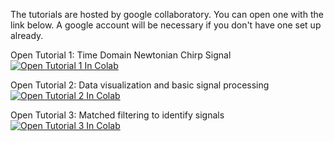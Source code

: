 The tutorials are hosted by google collaboratory. 
You can open one with the link below.
A google account will be necessary if you don't have one set up already.

Open Tutorial 1: Time Domain Newtonian Chirp Signal
[![Open Tutorial 1 In Colab](https://colab.research.google.com/assets/colab-badge.svg)]()

Open Tutorial 2: Data visualization and basic signal processing
[![Open Tutorial 2 In Colab](https://colab.research.google.com/assets/colab-badge.svg)]()

Open Tutorial 3: Matched filtering to identify signals
[![Open Tutorial 3 In Colab](https://colab.research.google.com/assets/colab-badge.svg)]()



